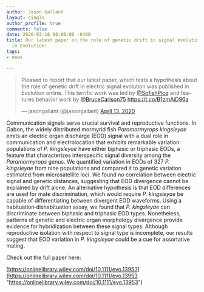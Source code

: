 ```yaml
---
author: Jason Gallant
layout: single
author_profile: true
comments: false
date: 2020-03-18 00:00:00 -0400
title: Our latest paper on the role of genetic drift in signal evolution now published
  in Evolution!
tags:
- news

---
```

<blockquote class="twitter-tweet"><p lang="en" dir="ltr">Pleased to report that our latest paper, which tests a hypothesis about the role of genetic drift in electric signal evolution was published in Evolution online. This terrific work was led by <a href="https://twitter.com/SofishPicq?ref_src=twsrc%5Etfw">@SofishPicq</a> and features behavior work by <a href="https://twitter.com/BruceCarlson75?ref_src=twsrc%5Etfw">@BruceCarlson75</a> <a href="https://t.co/B1zmAiD96a">https://t.co/B1zmAiD96a</a></p>&mdash; jasongallant (@jasongallant) <a href="https://twitter.com/jasongallant/status/1249732522566733824?ref_src=twsrc%5Etfw">April 13, 2020</a></blockquote> <script async src="https://platform.twitter.com/widgets.js" charset="utf-8"></script>

Communication signals serve crucial survival and reproductive functions. In Gabon, the widely distributed mormyrid fish _Paramormyrops kingsleyae_ emits an electric organ discharge (EOD) signal with a dual role in communication and electrolocation that exhibits remarkable variation: populations of _P. kingsleyae_ have either biphasic or triphasic EODs, a feature that characterizes interspecific signal diversity among the _Paramormyrops_ genus. We quantified variation in EODs of 327 _P. kingsleyae_ from nine populations and compared it to genetic variation estimated from microsatellite loci. We found no correlation between electric signal and genetic distances, suggesting that EOD divergence cannot be explained by drift alone. An alternative hypothesis is that EOD differences are used for mate discrimination, which would require _P. kingsleyae_ be capable of differentiating between divergent EOD waveforms. Using a habituation‐dishabituation assay, we found that _P. kingsleyae_ can discriminate between biphasic and triphasic EOD types. Nonetheless, patterns of genetic and electric organ morphology divergence provide evidence for hybridization between these signal types. Although reproductive isolation with respect to signal type is incomplete, our results suggest that EOD variation in _P. kingsleyae_ could be a cue for assortative mating.

Check out the full paper here:

[https://onlinelibrary.wiley.com/doi/10.1111/evo.13953](https://onlinelibrary.wiley.com/doi/10.1111/evo.13953 "https://onlinelibrary.wiley.com/doi/10.1111/evo.13953")